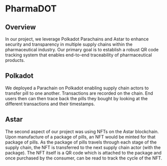 # PharmaDOT

## Overview

In our project, we leverage Polkadot Parachains and Astar to enhance security and transparency in multiple supply chains within the pharmaceutical industry. Our primary goal is to establish a robust QR code tracking system that enables end-to-end traceability of pharmaceutical products.

## Polkadot

We deployed a Parachain on Polkadot enabling supply chain actors to transfer pill to one another. Transactions are recorded on the chain. End users then can then trace back the pills they bought by looking at the different transactions and their timestamps.

## Astar

The second aspect of our project was using NFTs on the Astar blockchain. Upon manufacture of a package of pills, an NFT would be minted for that package of pills. As the package of pills travels through each stage of the supply chain, the NFT is transferred to the next supply chain actor (with the package). The NFT itself is a QR code which is attached to the package and once purchased by the consumer, can be read to track the cycle of the NFT. 
